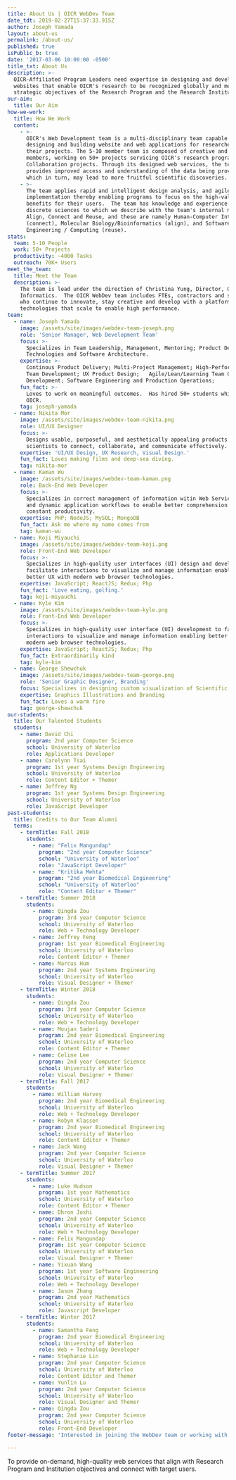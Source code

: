 ```yaml
---
title: About Us | OICR WebDev Team
date_tdt: 2019-02-27T15:37:33.915Z
author: Joseph Yamada
layout: about-us
permalink: /about-us/
published: true
isPublic_b: true
date: '2017-03-06 10:00:00 -0500'
title_txt: About Us
description: >-
  OICR-Affiliated Program Leaders need expertise in designing and developing
  websites that enable OICR's research to be recognized globally and meet the
  strategic objectives of the Research Program and the Research Institutions.
our-aim:
  title: Our Aim
how-we-work:
  title: How We Work
  content:
    - >-
      OICR's Web Development team is a multi-disciplinary team capable of
      designing and building website and web applications for researchers and
      their projects. The 5-10 member team is composed of creative and technical
      members, working on 50+ projects servicing OICR's research programs and
      Collaboration projects. Through its designed web services, the team
      provides improved access and understanding of the data being provided,
      which in turn, may lead to more fruitful scientific discoveries. 
    - >-
      The team applies rapid and intelligent design analysis, and agile project
      implementation thereby enabling programs to focus on the high-value
      benefits for their users.  The team has knowledge and experience of three
      discrete sciences to which we describe with the team's internal mission of
      Align, Connect and Reuse, and these are namely Human-Computer Interaction
      (connect), Molecular Biology/Bioinformatics (align), and Software
      Engineering / Computing (reuse).
stats:
  team: 5-10 People
  work: 50+ Projects
  productivity: ~4000 Tasks
  outreach: 70K+ Users
meet_the_team:
  title: Meet the Team
  description: >-
    The team is lead under the direction of Christina Yung, Director, Genome
    Informatics.  The OICR WebDev team includes FTEs, contractors and students
    who continue to innovate, stay creative and develop with a platform of
    technologies that scale to enable high performance.
team:
  - name: Joseph Yamada
    image: /assets/site/images/webdev-team-joseph.png
    role: 'Senior Manager, Web Development Team'
    focus: >-
      Specializes in Team Leadership, Management, Mentoring; Product Design;
      Technologies and Software Architecture.
    expertise: >-
      Continous Product Delivery; Multi-Project Management; High-Performance
      Team Development; UX Product Design;   Agile/Lean/Learning Team Capability
      Development; Software Engineering and Production Operations; 
    fun_fact: >-
      Loves to work on meaningful outcomes.  Has hired 50+ students while at the
      OICR.
    tag: joseph-yamada
  - name: Nikita Mor
    image: /assets/site/images/webdev-team-nikita.png
    role: UI/UX Designer
    focus: >-
      Designs usable, purposeful, and aesthetically appealing products to enable
      scientists to connect, collaborate, and communicate effectively.
    expertise: 'UI/UX Design, UX Research, Visual Design.'
    fun_fact: Loves making films and deep-sea diving.
    tag: nikita-mor
  - name: Kaman Wu
    image: /assets/site/images/webdev-team-kaman.png
    role: Back-End Web Developer
    focus: >-
      Specializes in correct management of information witin Web Services (WS)
      and dynamic application workflows to enable better comprehension and
      constant productivity.
    expertise: PHP; NodeJS; MySQL; MongoDB
    fun_fact: Ask me where my name comes from
    tag: kaman-wu
  - name: Koji Miyauchi
    image: /assets/site/images/webdev-team-koji.png
    role: Front-End Web Developer
    focus: >-
      Specializes in high-quality user interfaces (UI) design and development to
      facilitate interactions to visualize and manage information enabling
      better UX with modern web browser technologies.
    expertise: JavaScript; ReactJS; Redux; Php
    fun_fact: 'Love eating, golfing.'
    tag: koji-miyauchi
  - name: Kyle Kim
    image: /assets/site/images/webdev-team-kyle.png
    role: Front-End Web Developer
    focus: >-
      Specializes in high-quality user interface (UI) development to facilitate
      interactions to visualize and manage information enabling better UX with
      modern web browser technologies.
    expertise: JavaScript; ReactJS; Redux; Php
    fun_fact: Extraordinarily kind
    tag: kyle-kim
  - name: George Shewchuk
    image: /assets/site/images/webdev-team-george.png
    role: 'Senior Graphic Designer, Branding'
    focus: Specializes in designing custom visualization of Scientific Subjects
    expertise: Graphics Illustrations and Branding
    fun_fact: Loves a warm fire
    tag: george-shewchuk
our-students:
  title: Our Talented Students
  students:
    - name: David Chi
      program: 2nd year Computer Science
      school: University of Waterloo
      role: Applications Developer
    - name: Carelynn Tsai
      program: 1st year Systems Design Engineering
      school: University of Waterloo
      role: Content Editor + Themer
    - name: Jeffrey Ng
      program: 1st year Systems Design Engineering
      school: University of Waterloo
      role: JavaScript Developer
past-students:
  title: Credits to Our Team Alumni
  terms:
    - termTitle: Fall 2018  
      students:
        - name: "Felix Mangundap"
          program: "2nd year Computer Science"
          school: "University of Waterloo"
          role: "JavaScript Developer"
        - name: "Kritika Mehta"
          program: "2nd year Biomedical Engineering"
          school: "University of Waterloo"
          role: "Content Editor + Themer"
    - termTitle: Summer 2018
      students:
        - name: Qingda Zou
          program: 3rd year Computer Science
          school: University of Waterloo
          role: Web + Technology Developer
        - name: Jeffrey Feng
          program: 1st year Biomedical Engineering
          school: University of Waterloo
          role: Content Editor + Themer
        - name: Marcus Hum
          program: 2nd year Systems Engineering
          school: University of Waterloo
          role: Visual Designer + Themer
    - termTitle: Winter 2018
      students:
        - name: Qingda Zou
          program: 3rd year Computer Science
          school: University of Waterloo
          role: Web + Technology Developer
        - name: Moujan Saderi
          program: 2nd year Biomedical Engineering
          school: University of Waterloo
          role: Content Editor + Themer
        - name: Celine Lee
          program: 2nd year Computer Science
          school: University of Waterloo
          role: Visual Designer + Themer
    - termTitle: Fall 2017
      students:
        - name: William Harvey
          program: 2nd year Biomedical Engineering
          school: University of Waterloo
          role: Web + Technology Developer
        - name: Robyn Klassen
          program: 2nd year Biomedical Engineering
          school: University of Waterloo
          role: Content Editor + Themer
        - name: Jack Wang
          program: 2nd year Computer Science
          school: University of Waterloo
          role: Visual Designer + Themer
    - termTitle: Summer 2017
      students:
        - name: Luke Hudson
          program: 1st year Mathematics
          school: University of Waterloo
          role: Content Editor + Themer
        - name: Dhron Joshi
          program: 2nd year Computer Science
          school: University of Waterloo
          role: Web + Technology Developer
        - name: Felix Mangundap
          program: 1st year Computer Science
          school: University of Waterloo
          role: Visual Designer + Themer
        - name: Yixuan Wang
          program: 1st year Software Engineering
          school: University of Waterloo
          role: Web + Technology Developer
        - name: Jason Zhang
          program: 2nd year Mathematics
          school: University of Waterloo
          role: Javascript Developer
    - termTitle: Winter 2017
      students:
        - name: Samantha Feng
          program: 2nd year Biomedical Engineering
          school: University of Waterloo
          role: Web + Technology Developer
        - name: Stephanie Lin
          program: 2nd year Computer Science
          school: University of Waterloo
          role: Content Editor and Themer
        - name: Yunlin Lu
          program: 2nd year Computer Science
          school: University of Waterloo
          role: Visual Designer and Themer
        - name: Qingda Zou
          program: 2nd year Computer Science
          school: University of Waterloo
          role: Front-End Developer
footer-message: 'Interested in joining the WebDev team or working with us? '

---
```


To provide on-demand, high-quality web services that align with Research
Program and Institution objectives and connect with target users.

